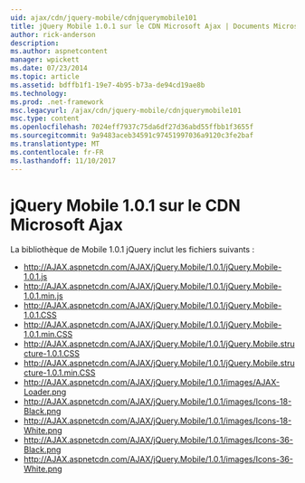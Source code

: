 ```yaml
---
uid: ajax/cdn/jquery-mobile/cdnjquerymobile101
title: jQuery Mobile 1.0.1 sur le CDN Microsoft Ajax | Documents Microsoft
author: rick-anderson
description: 
ms.author: aspnetcontent
manager: wpickett
ms.date: 07/23/2014
ms.topic: article
ms.assetid: bdffb1f1-19e7-4b95-b73a-de94cd19ae8b
ms.technology: 
ms.prod: .net-framework
msc.legacyurl: /ajax/cdn/jquery-mobile/cdnjquerymobile101
msc.type: content
ms.openlocfilehash: 7024eff7937c75da6df27d36abd55ffbb1f3655f
ms.sourcegitcommit: 9a9483aceb34591c97451997036a9120c3fe2baf
ms.translationtype: MT
ms.contentlocale: fr-FR
ms.lasthandoff: 11/10/2017
---
```

<a name="jquery-mobile-101-on-the-microsoft-ajax-cdn"></a>jQuery Mobile 1.0.1 sur le CDN Microsoft Ajax
====================
La bibliothèque de Mobile 1.0.1 jQuery inclut les fichiers suivants :

- http://AJAX.aspnetcdn.com/AJAX/jQuery.Mobile/1.0.1/jQuery.Mobile-1.0.1.js
- http://AJAX.aspnetcdn.com/AJAX/jQuery.Mobile/1.0.1/jQuery.Mobile-1.0.1.min.js
- http://AJAX.aspnetcdn.com/AJAX/jQuery.Mobile/1.0.1/jQuery.Mobile-1.0.1.CSS
- http://AJAX.aspnetcdn.com/AJAX/jQuery.Mobile/1.0.1/jQuery.Mobile-1.0.1.min.CSS
- http://AJAX.aspnetcdn.com/AJAX/jQuery.Mobile/1.0.1/jQuery.Mobile.structure-1.0.1.CSS
- http://AJAX.aspnetcdn.com/AJAX/jQuery.Mobile/1.0.1/jQuery.Mobile.structure-1.0.1.min.CSS
- http://AJAX.aspnetcdn.com/AJAX/jQuery.Mobile/1.0.1/images/AJAX-Loader.png
- http://AJAX.aspnetcdn.com/AJAX/jQuery.Mobile/1.0.1/images/Icons-18-Black.png
- http://AJAX.aspnetcdn.com/AJAX/jQuery.Mobile/1.0.1/images/Icons-18-White.png
- http://AJAX.aspnetcdn.com/AJAX/jQuery.Mobile/1.0.1/images/Icons-36-Black.png
- http://AJAX.aspnetcdn.com/AJAX/jQuery.Mobile/1.0.1/images/Icons-36-White.png
